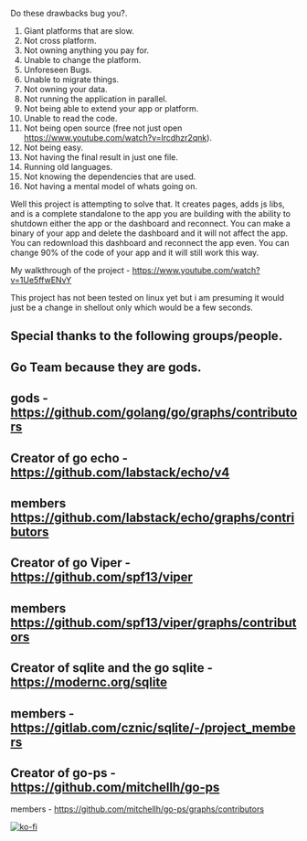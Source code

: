 
Do these drawbacks bug you?.
1. Giant platforms that are slow.
2. Not cross platform.
3. Not owning anything you pay for.
4. Unable to change the platform.
5. Unforeseen Bugs.
6. Unable to migrate things.
7. Not owning your data.
8. Not running the application in parallel.
9. Not being able to extend your app or platform.
10. Unable to read the code.
11. Not being open source (free not just open https://www.youtube.com/watch?v=lrcdhzr2qnk).
12. Not being easy.
13. Not having the final result in just one file.
14. Running old languages.
15. Not knowing the dependencies that are used.
16. Not having a mental model of whats going on.


Well this project is attempting to solve that.  It creates pages, adds js libs, and is a complete standalone to the app you are building
with the ability to shutdown either the app or the dashboard and reconnect.  You can make a binary of your app and delete the dashboard and it will
not affect the app.  You can redownload this dashboard and reconnect the app even.  You can change 90% of the code of your app and it will still work this way.

My walkthrough of the project - https://www.youtube.com/watch?v=1Ue5ffwENvY

This project has not been tested on linux yet but i am presuming it would just be a change in shellout only which would be a few seconds.

Special thanks to the following groups/people.
-
Go Team because they are gods. 
-
gods - https://github.com/golang/go/graphs/contributors
-
Creator of go echo - https://github.com/labstack/echo/v4
-
members https://github.com/labstack/echo/graphs/contributors
-
Creator of go Viper - https://github.com/spf13/viper 
-
members https://github.com/spf13/viper/graphs/contributors
-
Creator of sqlite and the go sqlite - https://modernc.org/sqlite 
-
members - https://gitlab.com/cznic/sqlite/-/project_members
-
Creator of go-ps - https://github.com/mitchellh/go-ps
-
members - https://github.com/mitchellh/go-ps/graphs/contributors




[![ko-fi](https://ko-fi.com/img/githubbutton_sm.svg)](https://ko-fi.com/W7W8CGXQS)
